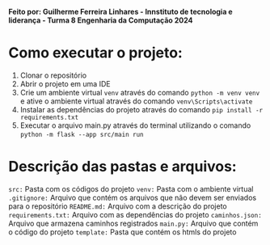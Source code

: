 **Feito por: Guilherme Ferreira Linhares - Innstituto de tecnologia e liderança - Turma 8 Engenharia da Computação 2024**

# Como executar o projeto:

1. Clonar o repositório
2. Abrir o projeto em uma IDE
3. Crie um ambiente virtual ``venv`` através do comando ``python -m venv venv`` e ative o ambiente virtual através do comando ``venv\Scripts\activate``
4. Instalar as dependências do projeto através do comando ``pip install -r requirements.txt``
5. Executar o arquivo main.py através do terminal utilizando o comando ``python -m flask --app src/main run``

# Descrição das pastas e arquivos:
``src:`` Pasta com os códigos do projeto
``venv:`` Pasta com o ambiente virtual
``.gitignore:`` Arquivo que contém os arquivos que não devem ser enviados para o repositório
``README.md:`` Arquivo com a descrição do projeto
``requirements.txt:`` Arquivo com as dependências do projeto
``caminhos.json:`` Arquivo que armazena caminhos registrados
``main.py:`` Arquivo que contém o código do projeto
``template:`` Pasta que contém os htmls do projeto